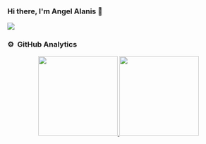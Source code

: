 ### Hi there, I'm Angel Alanis 👋

<img src="https://i.imgur.com/91JQAqB.png">

### ⚙️ &nbsp;GitHub Analytics

<p align="center">
<a href="https://github.com/AngelAlanis">
  <img height="180em" src="https://github-readme-stats-eight-theta.vercel.app/api?username=AngelAlanis&show_icons=true&theme=algolia&include_all_commits=true&count_private=true"/>
  <img height="180em" src="https://github-readme-stats-eight-theta.vercel.app/api/top-langs/?username=AngelAlanis&layout=compact&langs_count=8&theme=algolia"/>
</a>
</p>
